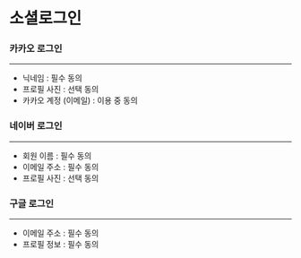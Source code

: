 # 소셜로그인


### 카카오 로그인
---
- 닉네임 : 필수 동의
- 프로필 사진 : 선택 동의
- 카카오 계정 (이메일) : 이용 중 동의

### 네이버 로그인
---
- 회원 이름 : 필수 동의
- 이메일 주소 : 필수 동의
- 프로필 사진 : 선택 동의

### 구글 로그인
---
- 이메일 주소 : 필수 동의
- 프로필 정보 : 필수 동의
